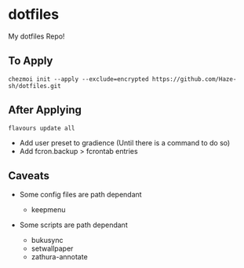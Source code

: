 # dotfiles
My dotfiles Repo!

## To Apply

```
chezmoi init --apply --exclude=encrypted https://github.com/Haze-sh/dotfiles.git
```

## After Applying

```
flavours update all
```

- Add user preset to gradience (Until there is a command to do so)
- Add fcron.backup > fcrontab entries

## Caveats

- Some config files are path dependant
	* keepmenu

- Some scripts are path dependant
	* bukusync
	* setwallpaper
	* zathura-annotate
